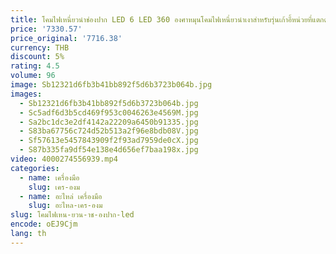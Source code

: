 ```yaml
---
title: โคมไฟเหนี่ยวนําช่องปาก LED 6 LED 360 องศาหมุนโคมไฟเหนี่ยวนําเงาสําหรับรุ่นเก้าอี้หน่วยที่แตกต่างกัน
price: '7330.57'
price_original: '7716.38'
currency: THB
discount: 5%
rating: 4.5
volume: 96
image: Sb12321d6fb3b41bb892f5d6b3723b064b.jpg
images:
  - Sb12321d6fb3b41bb892f5d6b3723b064b.jpg
  - Sc5adf6d3b5cd469f953c0046263e4569M.jpg
  - Sa2bc1dc3e2df4142a22209a6450b91335.jpg
  - S83ba67756c724d52b513a2f96e8bdb08V.jpg
  - Sf57613e5457843909f2f93ad7959de0cX.jpg
  - S87b335fa9df54e138e4d656ef7baa198x.jpg
video: 4000274556939.mp4
categories:
  - name: เครื่องมือ
    slug: เคร-องม
  - name: อะไหล่ เครื่องมือ
    slug: อะไหล-เคร-องม
slug: โคมไฟเหน-ยวน-าช-องปาก-led
encode: oEJ9Cjm
lang: th
---
```

  